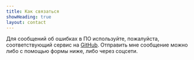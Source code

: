 ```yaml
---
title: Как связаться
showHeading: true
layout: contact
---
```


Для сообщений об ошибках в ПО используйте, пожалуйста, соответствующий сервис на [GitHub](https://github.com/yktoo). Отправить мне сообщение можно либо с помощью формы ниже, либо через соцсети.